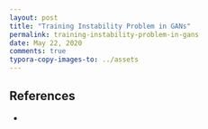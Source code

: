 ```yaml
---
layout: post
title: "Training Instability Problem in GANs"
permalink: training-instability-problem-in-gans
date: May 22, 2020
comments: true
typora-copy-images-to: ../assets
---
```


## References

* 